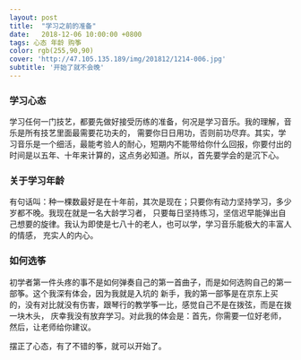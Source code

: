```yaml
---
layout: post
title:  "学习之前的准备"
date:   2018-12-06 10:00:00 +0800
tags: 心态 年龄 购筝
color: rgb(255,90,90)
cover: 'http://47.105.135.189/img/201812/1214-006.jpg'
subtitle: '开始了就不会晚'
---
```


### 学习心态   
学习任何一门技艺，都要先做好接受历练的准备，何况是学习音乐。我的理解，音乐是所有技艺里面最需要花功夫的，
需要你日日用功，否则前功尽弃。其实，学习音乐是一个细活，最能考验人的耐心，短期内不能带给你什么回报，你要付出的
时间是以五年、十年来计算的，这点务必知道。所以，首先要学会的是沉下心。  
### 关于学习年龄    
有句话叫：种一棵数最好是在十年前，其次是现在；只要你有动力坚持学习，多少岁都不晚。我现在就是一名大龄学习者，
只要每日坚持练习，坚信迟早能弹出自己想要的旋律。我认为即使是七八十的老人，也可以学，学习音乐能极大的丰富人的情感，
充实人的内心。  
### 如何选筝    
初学者第一件头疼的事不是如何弹奏自己的第一首曲子，而是如何选购自己的第一部筝。这个我深有体会，因为我就是入坑的
新手，我的第一部筝是在京东上买的，没有对比就没有伤害，跟琴行的教学筝一比，感觉自己不是在拨弦，而是在拨一块木头，
庆幸我没有放弃学习。对此我的体会是：首先，你需要一位好老师，然后，让老师给你建议。  

摆正了心态，有了不错的筝，就可以开始了。
